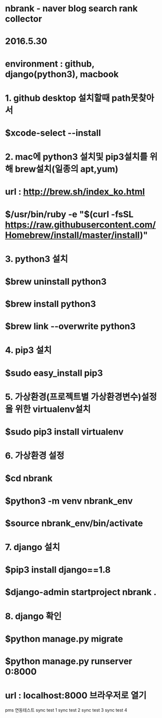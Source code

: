 # nbrank - naver blog search rank collector

# 2016.5.30
# environment : github, django(python3), macbook

# 1. github desktop 설치할때 path못찾아서
# $xcode-select --install

# 2. mac에 python3 설치및 pip3설치를 위해 brew설치(일종의 apt,yum)
# url : http://brew.sh/index_ko.html
# $/usr/bin/ruby -e "$(curl -fsSL https://raw.githubusercontent.com/Homebrew/install/master/install)"

# 3. python3 설치
# $brew uninstall python3
# $brew install python3
# $brew link --overwrite python3

# 4. pip3 설치
# $sudo easy_install pip3

# 5. 가상환경(프로젝트별 가상환경변수)설정을 위한 virtualenv설치
# $sudo pip3 install virtualenv

# 6. 가상환경 설정
# $cd nbrank
# $python3 -m venv nbrank_env
# $source nbrank_env/bin/activate

# 7. django 설치
# $pip3 install django==1.8
# $django-admin startproject nbrank .

# 8. django 확인
# $python manage.py migrate
# $python manage.py runserver 0:8000
# url : localhost:8000 브라우저로 열기

pms 연동테스트 
sync test 1
sync test 2
sync test 3
sync test 4
